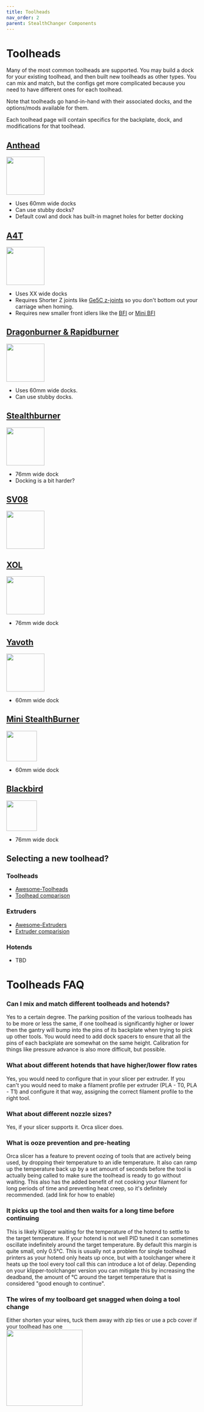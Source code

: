 ```yaml
---
title: Toolheads
nav_order: 2
parent: StealthChanger Components
---
```

<!-- Use the page layout at TOC.md:  https://github.com/sdylewski/StealthChanger/blob/main/docs/TOC.md -->
# Toolheads

Many of the most common toolheads are supported.  You may build a dock for your existing toolhead, and then built new toolheads as other types. You can mix and match, but the configs get more complicated because you need to have different ones for each toolhead. 

Note that toolheads go hand-in-hand with their associated docks, and the options/mods available for them. 

Each toolhead page will contain specifics for the backplate, dock, and modifications for that toolhead.


## [Anthead](Anthead.md)
[<img src="../media/Toolheads/Anthead.png" width=100>](Anthead.md)

* Uses 60mm wide docks
* Can use stubby docks? 
* Default cowl and dock has built-in magnet holes for better docking


## [A4T](A4T.md)
[<img src="../media/Toolheads/A4t.png" width=100>](A4T.md)

* Uses XX wide docks
* Requires Shorter Z joints like <a href="https://github.com/VoronDesign/VoronUsers/tree/main/printer_mods/hartk1213/Voron2.4_GE5C">Ge5C z-joints</a> so you don't bottom out your carriage when homing.
* Requires new smaller front idlers like the <a href="https://github.com/clee/VoronBFI">BFI</a> or <a href="https://github.com/DraftShift/StealthChanger/tree/main/UserMods/BT123/MiniBFI%20%2B%20MicroBFI">Mini BFI</a>

	
## [Dragonburner & Rapidburner](Dragonburner.md)
[<img src="../media/Toolheads/Dragonburner.png" width=100>](Dragonburner.md)

* Uses 60mm wide docks.
* Can use stubby docks.

## [Stealthburner](Stealthburner.md)
[<img src="../media/Toolheads/Stealthburner.png" width=100>](Stealthburner.md)

* 76mm wide dock
* Docking is a bit harder? 
		
## [SV08](SV08.md)
[<img src="../media/Toolheads/SV08.png" width=100>](SV08.md)

		
## [XOL](XOL.md)
[<img src="../media/Toolheads/Xol.png" width=100>](XOL.md)

* 76mm wide dock

## [Yavoth](Yavoth.md)
[<img src="../media/Toolheads/yavoth.png" width=100>](Yavoth.md)

* 60mm wide dock

## [Mini StealthBurner](MiniSB.md)
[<img src="../media/Toolheads/MiniSB.png" width=80>](MiniSB.md)

* 60mm wide dock

## [Blackbird](Blackbird.md)
[<img src="../media/Toolheads/Blackbird.jpg" width=80>](Blackbird.md)
* 76mm wide dock


## Selecting a new toolhead?

### Toolheads
* [Awesome-Toolheads](https://github.com/SartorialGrunt0/Awesome-Toolheads?tab=readme-ov-file)
* [Toolhead comparison](https://3dp-info.fyi/toolhead-comparison)

### Extruders
* [Awesome-Extruders](https://github.com/SartorialGrunt0/Awesome-Toolheads?tab=readme-ov-file)
* [Extruder comparision](https://3dp-info.fyi/extruder-comparison)

### Hotends
* TBD

# Toolheads FAQ

### Can I mix and match different toolheads and hotends?
Yes to a certain degree. The parking position of the various toolheads has to be more or less the same, if one toolhead is significantly higher or lower then the gantry will bump into the pins of its backplate when trying to pick up other tools. You would need to add dock spacers to ensure that all the pins of each backplate are somewhat on the same height. Calibration for things like pressure advance is also more difficult, but possible.

### What about different hotends that have higher/lower flow rates
Yes, you would need to configure that in your slicer per extruder. If you can't you would need to make a filament profile per extruder (PLA - T0, PLA - T1) and configure it that way, assigning the correct filament profile to the right tool.

### What about different nozzle sizes?
Yes, if your slicer supports it. Orca slicer does.

### What is ooze prevention and pre-heating
Orca slicer has a feature to prevent oozing of tools that are actively being used, by dropping their temperature to an idle temperature. It also can ramp up the temperature back up by a set amount of seconds before the tool is actually being called to make sure the toolhead is ready to go without waiting. This also has the added benefit of not cooking your filament for long periods of time and preventing heat creep, so it's definitely recommended.
(add link for how to enable)

### It picks up the tool and then waits for a long time before continuing
This is likely Klipper waiting for the temperature of the hotend to settle to the target temperature. If your hotend is not well PID tuned it can sometimes oscillate indefinitely around the target temperature. By default this margin is quite small, only 0.5°C. This is usually not a problem for single toolhead printers as your hotend only heats up once, but with a toolchanger where it heats up the tool every tool call this can introduce a lot of delay. Depending on your klipper-toolchanger version you can mitigate this by increasing the deadband, the amount of °C around the target temperature that is considered "good enough to continue".

### The wires of my toolboard get snagged when doing a tool change
Either shorten your wires, tuck them away with zip ties or use a pcb cover if your toolhead has one
<br/>
<img src="../media/Toolheads/toolhead_pcbcover.jpg" width=200>







